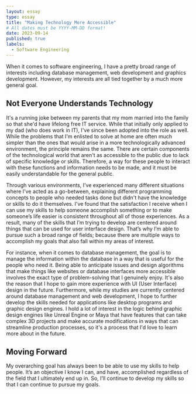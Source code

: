 ```yaml
---
layout: essay
type: essay
title: "Making Technology More Accessible"
# All dates must be YYYY-MM-DD format!
date: 2023-09-14
published: true
labels:
  - Software Engineering
---
```


When it comes to software engineering, I have a pretty broad range of interests including database management, web development and graphics development. However, my interests are all tied together by a much more general goal.

## Not Everyone Understands Technology

It's a running joke between my parents that my mom married into the family so that she'd have lifelong free IT service. While that initially only applied to my dad (who does work in IT), I've since been adopted into the role as well. While the problems that I'm enlisted to solve at home are often much simpler than the ones that would arise in a more technologically advanced environment, the principle remains the same. There are certain components of the technological world that aren't as accessible to the public due to lack of specific knowledge or skills. Therefore, a way for these people to interact with these functions and information needs to be made, and it must be easily understandable for the general public. 

Through various environments, I’ve experienced many different situations where I've acted as a go-between, explaining different programming concepts to people who needed tasks done but didn't have the knowledge or skills to do it themselves. I've found that the satisfaction I receive when I can use my skills to help someone accomplish something or to make someone’s life easier is consistent throughout all of those experiences. As a result, many of the skills that I’m trying to develop are centered around things that can be used for user interface design. That’s why I’m able to pursue such a broad range of fields; because there are multiple ways to accomplish my goals that also fall within my areas of interest.

For instance, when it comes to database management, the goal is to manage the information within the database in a way that is useful for the people who need it. Being able to anticipate issues and design algorithms that make things like websites or database interfaces more accessible involves the exact type of problem-solving that I genuinely enjoy. It's also the reason that I hope to gain more experience with UI (User Interface) design in the future. Furthermore, while my studies are currently centered around database management and web development, I hope to further develop the skills needed for applications like desktop programs and graphic design engines. I hold a lot of interest in the logic behind graphic design engines like Unreal Engine or Maya that have features that can take complex 3D projects and make accurate modifications in ways that can streamline production processes, so it's a process that I'd love to learn more about in the future.

## Moving Forward

My overarching goal has always been to be able to use my skills to help people. It’s an objective I know I can, and have, accomplished regardless of the field that I ultimately end up in. So, I’ll continue to develop my skills so that I can continue to pursue my goals.
